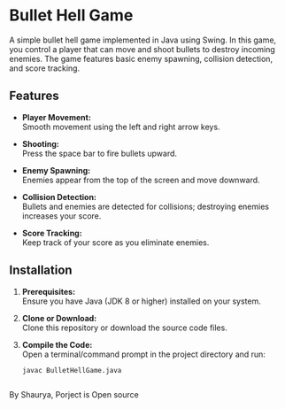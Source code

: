 # Bullet Hell Game

A simple bullet hell game implemented in Java using Swing. In this game, you control a player that can move and shoot bullets to destroy incoming enemies. The game features basic enemy spawning, collision detection, and score tracking.

## Features

- **Player Movement:**  
  Smooth movement using the left and right arrow keys.

- **Shooting:**  
  Press the space bar to fire bullets upward.

- **Enemy Spawning:**  
  Enemies appear from the top of the screen and move downward.

- **Collision Detection:**  
  Bullets and enemies are detected for collisions; destroying enemies increases your score.

- **Score Tracking:**  
  Keep track of your score as you eliminate enemies.

## Installation

1. **Prerequisites:**  
   Ensure you have Java (JDK 8 or higher) installed on your system.

2. **Clone or Download:**  
   Clone this repository or download the source code files.

3. **Compile the Code:**  
   Open a terminal/command prompt in the project directory and run:
   ```bash
   javac BulletHellGame.java



By Shaurya, Porject is Open source
